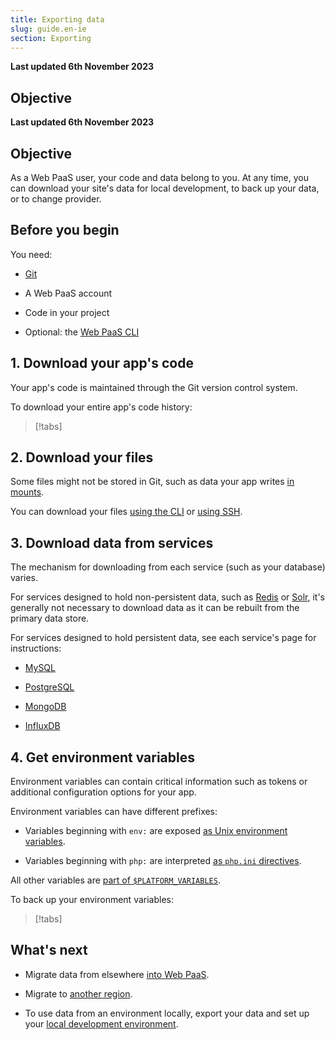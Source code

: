 ```yaml
---
title: Exporting data
slug: guide.en-ie
section: Exporting
---
```


**Last updated 6th November 2023**



## Objective  

**Last updated 6th November 2023**



## Objective  

As a Web PaaS user, your code and data belong to you.
At any time, you can download your site's data for local development, to back up your data, or to change provider.

## Before you begin

You need:

- [Git](https://git-scm.com/downloads)


- A Web PaaS account


- Code in your project


- Optional: the [Web PaaS CLI](../../administration-cli)



## 1. Download your app's code

Your app's code is maintained through the Git version control system.

To download your entire app's code history:

> [!tabs]      

## 2. Download your files

Some files might not be stored in Git,
such as data your app writes [in mounts](../../create-apps-app-reference#mounts).

You can download your files [using the CLI](../../development-file-transfer#transfer-files-using-the-cli) or [using SSH](../../development-file-transfer#transfer-files-using-an-ssh-client).

## 3. Download data from services

The mechanism for downloading from each service (such as your database) varies.

For services designed to hold non-persistent data, such as [Redis](../../add-services-redis) or [Solr](../../add-services-solr),
it's generally not necessary to download data as it can be rebuilt from the primary data store.

For services designed to hold persistent data, see each service's page for instructions:

- [MySQL](../../add-services-mysql#exporting-data)


- [PostgreSQL](../../add-services-postgresql#exporting-data)


- [MongoDB](../../add-services-mongodb#exporting-data)


- [InfluxDB](../../add-services-influxdb#export-data)



## 4. Get environment variables

Environment variables can contain critical information such as tokens or additional configuration options for your app.

Environment variables can have different prefixes:

- Variables beginning with `env:` are exposed [as Unix environment variables](../../development-variables#top-level-environment-variables).


- Variables beginning with `php:` are interpreted [as `php.ini` directives](../../development-variables#php-specific-variables).



All other variables are [part of `$PLATFORM_VARIABLES`](../../development-variables/use-variables#use-provided-variables).

To back up your environment variables:

> [!tabs]      

## What's next

- Migrate data from elsewhere [into Web PaaS](../migrating).


- Migrate to [another region](../../projects-region-migration).


- To use data from an environment locally, export your data and set up your [local development environment](../../development-local).


